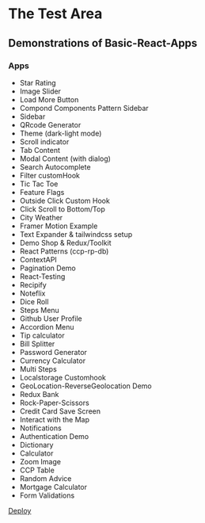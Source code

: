 # The Test Area

## Demonstrations of Basic-React-Apps

### Apps

- Star Rating
- Image Slider
- Load More Button
- Compond Components Pattern Sidebar
- Sidebar
- QRcode Generator
- Theme (dark-light mode)
- Scroll indicator
- Tab Content
- Modal Content (with dialog)
- Search Autocomplete
- Filter customHook
- Tic Tac Toe
- Feature Flags
- Outside Click Custom Hook
- Click Scroll to Bottom/Top
- City Weather
- Framer Motion Example
- Text Expander & tailwindcss setup
- Demo Shop & Redux/Toolkit
- React Patterns (ccp-rp-db)
- ContextAPI
- Pagination Demo
- React-Testing
- Recipify
- Noteflix
- Dice Roll
- Steps Menu
- Github User Profile
- Accordion Menu
- Tip calculator
- Bill Splitter
- Password Generator
- Currency Calculator
- Multi Steps
- Localstorage Customhook
- GeoLocation-ReverseGeolocation Demo
- Redux Bank
- Rock-Paper-Scissors
- Credit Card Save Screen
- Interact with the Map
- Notifications
- Authentication Demo
- Dictionary
- Calculator
- Zoom Image
- CCP Table
- Random Advice
- Mortgage Calculator
- Form Validations

[Deploy](https://react-test-area.netlify.app/)
